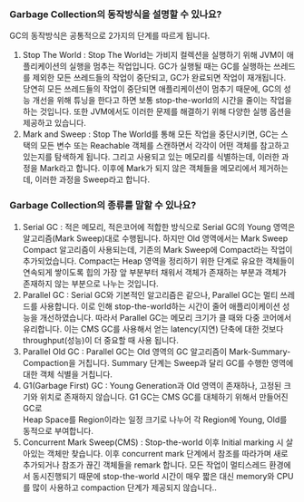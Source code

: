 ### Garbage Collection의 동작방식을 설명할 수 있나요?<br>
GC의 동작방식은 공통적으로 2가지의 단계를 따르게 됩니다.
1. Stop The World : Stop The World는 가비지 컬렉션을 실행하기 위해 JVM이 애플리케이션의 실행을 멈추는 작업입니다.
                    GC가 실행될 때는 GC를 실행하는 쓰레드를 제외한 모든 쓰레드들의 작업이 중단되고, GC가 완료되면 작업이 재개됩니다.
                    당연히 모든 쓰레드들의 작업이 중단되면 애플리케이션이 멈추기 때문에, 
                    GC의 성능 개선을 위해 튜닝을 한다고 하면 보통 stop-the-world의 시간을 줄이는 작업을 하는 것입니다. 
                    또한 JVM에서도 이러한 문제를 해결하기 위해 다양한 실행 옵션을 제공하고 있습니다.
2. Mark and Sweep : Stop The World를 통해 모든 작업을 중단시키면, 
                    GC는 스택의 모든 변수 또는 Reachable 객체를 스캔하면서 각각이 어떤 객체를 참고하고 있는지를 탐색하게 됩니다. 
                    그리고 사용되고 있는 메모리를 식별하는데, 이러한 과정을 Mark라고 합니다.
                    이후에 Mark가 되지 않은 객체들을 메모리에서 제거하는데, 이러한 과정을 Sweep라고 합니다. 
                    


### Garbage Collection의 종류를 말할 수 있나요?
1. Serial GC : 적은 메모리, 적은코어에 적합한 방식으로 Serial GC의 Young 영역은 알고리즘(Mark Sweep)대로 수행됩니다. 
                하지만 Old 영역에서는 Mark Sweep Compact 알고리즘이 사용되는데, 기존의 Mark Sweep에 Compact라는 작업이 추가되었습니다. 
                Compact는 Heap 영역을 정리하기 위한 단계로 유요한 객체들이 연속되게 쌓이도록 
                힙의 가장 앞 부분부터 채워서 객체가 존재하는 부분과 객체가 존재하지 않는 부분으로 나누는 것입니다.
2. Parallel GC : Serial GC와 기본적인 알고리즘은 같으나, Parallel GC는 멀티 쓰레드를 사용합니다.
                 이로 인해 stop-the-world하는 시간이 줄어 애플리이케이션 성능을 개선하였습니다. 
                 따라서 Parallel GC는 메모리 크기가 클 때와 다중 코어에서 유리합니다.
                 이는 CMS GC를 사용해서 얻는 latency(지연) 단축에 대한 것보다 throughput(성능)이 더 중요할 때 사용 됩니다.
3. Parallel Old GC : Parallel GC는 Old 영역의 GC 알고리즘이 Mark-Summary-Compaction을 거칩니다. 
                     Summary 단계는 Sweep과 달리 GC를 수행한 영역에 대한 객체 식별을 거칩니다. 
4. G1(Garbage First) GC : Young Generation과 Old 영역이 존재하나, 고정된 크기와 위치로 존재하지 않습니다.
                          G1 GC는 CMS GC를 대체하기 위해서 만들어진 GC로 <br>
                          Heap Space를 Region이라는 일정 크기로 나누어 각 Region에 Young, Old를 동적으로 부여합니다.
5. Concurrent Mark Sweep(CMS) : Stop-the-world 이후 Initial marking 시 살아있는 객체만 찾습니다. 
                                이후 concurrent mark 단계에서 참조를 따라가며 새로 추가되거나 참조가 끊긴 객체들을 remark 합니다. 
                                모든 작업이 멀티스레드 환경에서 동시진행되기 때문에 stop-the-world 시간이 매우 짧은 대신 
                                memory와 CPU 를 많이 사용하고 compaction 단계가 제공되지 않습니다..
